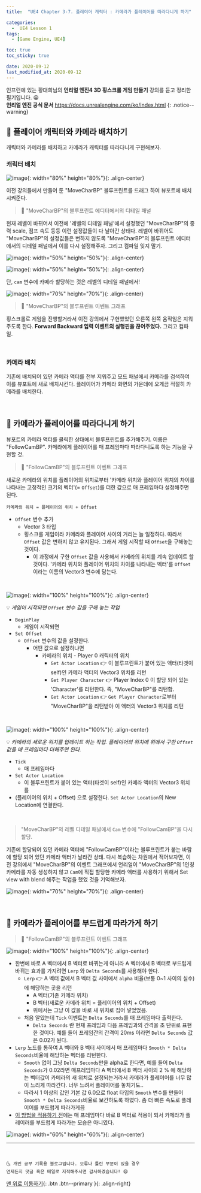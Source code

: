 ```yaml
---
title:  "UE4 Chapter 3-7. 플레이어 캐릭터 : 카메라가 플레이어를 따라다니게 하기" 

categories:
  -  UE4 Lesson 1 
tags:
  - [Game Engine, UE4]

toc: true
toc_sticky: true

date: 2020-09-12
last_modified_at: 2020-09-12
---
```


인프런에 있는 황대희님의 **언리얼 엔진4 3D 횡스크롤 게임 만들기** 강의를 듣고 정리한 필기입니다. 😀  
**언리얼 엔진 공식 문서** <https://docs.unrealengine.com/ko/index.html>
{: .notice--warning}

## 🔔 플레이어 캐릭터와 카메라 배치하기

캐릭터와 카메라를 배치하고 카메라가 캐릭터를 따라다니게 구현해보자.

### 캐릭터 배치

![image](https://user-images.githubusercontent.com/42318591/92987060-0fa9a980-f4fa-11ea-8e5e-7246d6a7c818.png){: width="80%" height="80%"}{: .align-center}

이전 강의들에서 만들어 둔 "MoveCharBP" 블루프린트를 드래그 하여 뷰포트에 배치시켜준다.

> 🚩 "MoveCharBP"의 블루프린트 에디터에서의 디테일 패널

현재 레벨이 바뀌어서 이전에 '레벨의 디테일 패널'에서 설정했던 "MoveCharBP"의 중력 scale, 점프 속도 등등 이런 설정값들이 다 날아간 상태다. 레벨이 바뀌어도 "MoveCharBP"의 설정값들은 변하지 않도록 "MoveCharBP"의 블루프린트 에디터에서의 디테일 패널에서 이를 다시 설정해주자. 그리고 컴파일 잊지 말기.


![image](https://user-images.githubusercontent.com/42318591/92987391-edfdf180-f4fc-11ea-8dea-29e253b3c713.png){: width="50%" height="50%"}{: .align-center}

![image](https://user-images.githubusercontent.com/42318591/92987370-cc9d0580-f4fc-11ea-8aa1-28fee6569746.png){: width="50%" height="50%"}{: .align-center}

단, `cam` 변수에 카메라 할당하는 것은 레벨의 디테일 패널에서! 

![image](https://user-images.githubusercontent.com/42318591/92987415-21d91700-f4fd-11ea-9061-5245b5e741fc.png){: width="70%" height="70%"}{: .align-center}

> 🚩 "MoveCharBP"의 블루프린트 이벤트 그래프

횡스크롤로 게임을 진행할거라서 이전 강의에서 구현했었던 오른쪽 왼쪽 움직임은 지워주도록 한다. **Forward Backward 입력 이벤트의 실행핀을 끊어주었다.** 그리고 컴파일.


<br>

### 카메라 배치

기존에 배치되어 있던 카메라 액터를 전부 지워주고 모드 패널에서 카메라를 검색하여 이를 뷰포트에 새로 배치시킨다. 플레이어가 카메라 화면의 가운데에 오게끔 적절히 카메라를 배치한다.

<br>

## 🔔 카메라가 플레이어를 따라다니게 하기

뷰포트의 카메라 액터를 클릭한 상태에서 블루프린트를 추가해주기. 이름은 "FollowCamBP". 카메라에게 플레이어를 매 프레임마다 따라다니도록 하는 기능을 구현할 것.

> 🚩 "FollowCamBP"의 블루프린트 이벤트 그래프

새로운 카메라의 위치를 플레이어의 위치로부터 '카메라 위치와 플레이어 위치의 차이를 나타내는 고정적인 크기의 벡터'(= `Offset`)를 더한 값으로 매 프레임마다 설정해주면 된다.

```
카메라의 위치 = 플레이어의 위치 + Offset
```

- `Offset` 변수 추가
  - Vector 3 타입
  - 횡스크롤 게임이라 카메라와 플레이어 사이의 거리는 늘 일정하다. 따라서 `Offset` 값은 변하지 않고 유지된다. 그래서 게임 시작할 때 `Offset`을 구해놓는 것이다. 
    - 이 과정에서 구한 `Offset` 값을 사용해서 카메라의 위치를 계속 업데이트 할 것이다.
'카메라 위치와 플레이어 위치의 차이를 나타내는 벡터'를 `Offset`이라는 이름의 Vector3 변수에 담는다. 

<br>

![image](https://user-images.githubusercontent.com/42318591/92988022-e93c3c00-f502-11ea-84c8-20ffe3210525.png){: width="100%" height="100%"}{: .align-center}

💡 *게임이 시작되면 `Offset` 변수 값을 구해 놓는 작업*

- `BeginPlay`
  - 게임이 시작되면 
- `Set Offset`
  - `Offset` 변수의 값을 설정한다.
    - 어떤 값으로 설정하냐면
      - 카메라의 위치 - Player 0 캐릭터의 위치
        - `Get Actor Location` 👉 이 블루프린트가 붙어 있는 액터(타겟이 self)인 카메라 액터의 Vector3 위치를 리턴
        - `Get Player Character` 👉 Player Index 0 이 할당 되어 있는 'Character'를 리턴한다. 즉, "MoveCharBP"를 리턴함.
        - `Get Actor Location` 👉 `Get Player Character`로부터 "MoveCharBP"을 리턴받아 이 액터의 Vector3 위치를 리턴

<br>

![image](https://user-images.githubusercontent.com/42318591/92988035-053fdd80-f503-11ea-8405-c184fc9c6dd2.png){: width="100%" height="100%"}{: .align-center}

💡 *카메라의 새로운 위치를 업데이트 하는 작업. 플레이어의 위치에 위에서 구한 `Offset` 값을 매 프레임마다 더해주면 된다.*

- `Tick` 
  - 매 프레임마다 
- `Set Actor Location`
  - 이 블루프린트가 붙어 있는 액터(타겟이 self)인 카메라 액터의 Vector3 위치를
- (플레이어의 위치 + Offset) 으로 설정한다. `Set Actor Location`의 New Location에 연결한다.

<br>

> "MoveCharBP"의 레벨 디테일 패널에서 `Cam` 변수에 "FollowCamBP"을 다시 할당. 

기존에 할당되어 있던 카메라 액터에 "FollowCamBP"이라는 블루프린트가 붙는 바람에 할당 되어 있던 카메라 액터가 날라간 상태. 다시 복습하는 차원에서 적어보자면, 이전 강의에서 "MoveCharBP"의 이벤트 그래프에서 언리얼이 "MoveCharBP"의 1인칭 카메라를 자동 생성하지 않고 `Cam`에 직접 할당한 카메라 액터를 사용하기 위해서 Set view with blend 해주는 작업을 했었 것을 기억해보자.

![image](https://user-images.githubusercontent.com/42318591/92987950-39ff6500-f502-11ea-99f2-5b4326540ffd.png){: width="70%" height="70%"}{: .align-center}


<br>

## 🔔 카메라가 플레이어를 부드럽게 따라가게 하기

> 🚩 "FollowCamBP"의 블루프린트 이벤트 그래프

![image](https://user-images.githubusercontent.com/42318591/92988604-07f10180-f508-11ea-8b19-258fcb557558.png){: width="100%" height="100%"}{: .align-center}

- 한번에 바로 A 벡터에서 B 벡터로 바뀌는게 아니라 A 벡터에서 B 벡터로 부드럽게 바뀌는 효과를 가지려면 `Lerp` 와 `Delta Seconds`를 사용해야 한다.
  - `Lerp` 👉 A 벡터 값에서 B 벡터 값 사이에서 `alpha` 비율(보통 0~1 사이의 실수)에 해당하는 곳을 리턴
    - A 벡터(기존 카메라 위치)
    - B 벡터(새로운 카메라 위치 = 플레이어의 위치 + Offset)
    - 위에서는 그냥 이 값을 바로 새 위치로 집어 넣었었음.
  - 처음 알았는데 `Tick` 이벤트는 `Delta Seconds`를 매 프레임마다 출력한다.
    - `Delta Seconds` 란 현재 프레임과 다음 프레임과의 간격을 초 단위로 표현한 것이다. 예를 들어 프레임간의 간격이 20ms 이라면 `Delta Seconds` 값은 0.02가 된다.
- `Lerp` 노드를 통하여 A 벡터와 B 벡터 사이에서 매 프레임마다 `Smooth * Delta Seconds`비율에 해당하는 벡터를 리턴한다.
  - `Smooth` 없이 그냥 `Delta Seconds`만을 alpha로 한다면, 예를 들어 `Delta Seconds`가 0.02라면 매프레임마다 A 벡터에서 B 벡터 사이의 2 % 에 해당하는 벡터값이 카메라의 새 위치로 설정되는거라서 카메라가 플레이어를 너무 많이 느리게 따라간다. 너무 느려서 플레이어를 놓치기도..
  - 따라서 1 이상의 값인 기본 값 6.0으로 float 타입의 `Smooth` 변수를 만들어 `Smooth * Delta Seconds`비율로 보간하도록 하였다. 좀 더 빠른 속도로 플레이어를 부드럽게 따라가게끔
- [이 방법을 적용하기 전](#카메라가-플레이어를-따라다니게-하기)에는 매 프레임마다 바로 B 벡터로 적용이 되서 카메라가 플레이러를 부드럽게 따라가는 모습은 아니였다.

![image](https://camo.githubusercontent.com/580b4bd4b47a9b256f7cd0f3aef0d49f03345504/68747470733a2f2f706f737466696c65732e707374617469632e6e65742f4d6a41794d4441354d544a664d6a41672f4d4441784e546b354f446b774d5467344e4445312e55396a64527475706655456b6c594973325a36313963494849736937496d6a6a6d4b4148767167584a5145672e327931446971436137684856565f75626f624a314a383171493734414b6a355637616330367a3058575055672e4749462e736f6879756e655f616e2f756534322e6769663f747970653d77373733){: width="60%" height="60%"}{: .align-center}

***
<br>

    🌜 개인 공부 기록용 블로그입니다. 오류나 틀린 부분이 있을 경우 
    언제든지 댓글 혹은 메일로 지적해주시면 감사하겠습니다! 😄

[맨 위로 이동하기](#){: .btn .btn--primary }{: .align-right}